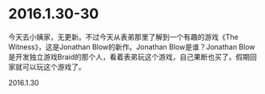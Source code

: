 2016.1.30-30
============
今天去小姨家，无更新。不过今天从表弟那里了解到一个有趣的游戏《The Witness》，这是Jonathan Blow的新作。Jonathan Blow是谁？Jonathan Blow是开发独立游戏Braid的那个人，看着表弟玩这个游戏，自己果断也买了。假期回家就可以玩这个游戏了。

2016.1.30